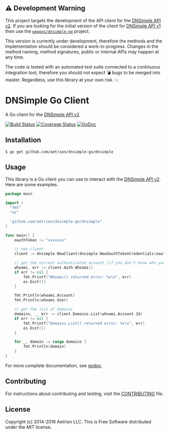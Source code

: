 ## :warning: Development Warning

This project targets the development of the API client for the [DNSimple API v2](https://developer.dnsimple.com/v2/). If you are looking for the initial version of the client for [DNSimple API v1](https://developer.dnsimple.com/v1/) then use the [`weppos/dnsimple-go`](https://github.com/weppos/dnsimple-go) project.

This version is currently under development, therefore the methods and the implementation should be considered a work-in-progress. Changes in the method naming, method signatures, public or internal APIs may happen at any time.

The code is tested with an automated test suite connected to a continuous integration tool, therefore you should not expect :bomb: bugs to be merged into master. Regardless, use this library at your own risk. :boom:


# DNSimple Go Client

A Go client for the [DNSimple API v2](https://developer.dnsimple.com/v2/).

[![Build Status](https://travis-ci.org/aetrion/dnsimple-go.svg)](https://travis-ci.org/aetrion/dnsimple-go)
[![Coverage Status](https://img.shields.io/coveralls/aetrion/dnsimple-go.svg)](https://coveralls.io/r/aetrion/dnsimple-go?branch=master)
[![GoDoc](https://godoc.org/github.com/aetrion/dnsimple-go/dnsimple?status.svg)](https://godoc.org/github.com/aetrion/dnsimple-go/dnsimple)


## Installation

```
$ go get github.com/aetrion/dnsimple-go/dnsimple
```


## Usage

This library is a Go client you can use to interact with the [DNSimple API v2](https://developer.dnsimple.com/v2/). Here are some examples.

```go
package main

import (
  "fmt"
  "os"

  "github.com/aetrion/dnsimple-go/dnsimple"
)

func main() {
    oauthToken := "xxxxxxx"

    // new client
    client := dnsimple.NewClient(dnsimple.NewOauthTokenCredentials(oauthToken))

    // get the current authenticated account (if you don't know who you are)
    whoami, err := client.Auth.Whoami()
    if err != nil {
        fmt.Printf("Whoami() returned error: %v\n", err)
        os.Exit(1)
    }

    fmt.Println(whoami.Account)
    fmt.Println(whoami.User)

    // get the list of domains
    domains, _, err := client.Domains.List(whoami.Account.Id)
    if err != nil {
        fmt.Printf("Domains.List() returned error: %v\n", err)
        os.Exit(1)
    }

    for _, domain := range domains {
        fmt.Println(domain)
    }
}
```

For more complete documentation, see [godoc](https://godoc.org/github.com/aetrion/dnsimple-go/dnsimple).


## Contributing

For instructions about contributing and testing, visit the [CONTRIBUTING](CONTRIBUTING.md) file.


## License

Copyright (c) 2014-2016 Aetrion LLC. This is Free Software distributed under the MIT license.
